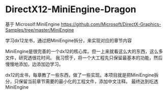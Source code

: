 # DirectX12-MiniEngine-Dragon

基于 Microsolf:MiniEngine https://github.com/Microsoft/DirectX-Graphics-Samples/tree/master/MiniEngine

学习dx12龙书，通过把MiniEngine拆分，来实现对应的章节内容

MiniEngine是很完善的一个dx12的核心库。但一上来就看这么大的东西，这么多文件，研究透很花时间。
我习惯于，将一个大工程先只保留最基本的功能，然后慢慢地添加，边添加边学习。

dx12的龙书，每章教了一些东西，做了一些实现。本项目就是把MiniEngine拆分，只保留当前章节需要的最小化的工程文件，添加中文注释。
最终达到吃透MiniEngine

